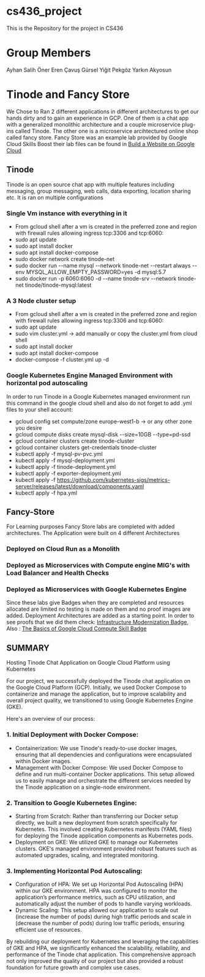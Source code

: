 # cs436_project
This is the Repository for the project in CS436
# Group Members 
  Ayhan Salih Öner
  Eren Çavuş
  Gürsel Yiğit Pekgöz
  Yarkın Akyosun

# Tinode and Fancy Store 
We Chose to Ran 2 different applications in different architectures to get our hands dirty and to gain an experience in GCP.
One of them is a chat app with a generalized monolithic architecture and a couple microservice plug-ins called Tinode.
The other one is a microservice arcihtectured online shop called fancy store. Fancy Store was an example lab provided by Google Cloud Skills Boost their lab files can be found in [Build a Website on Google Cloud](https://www.cloudskillsboost.google/course_templates/638)


## Tinode
Tinode is an open source chat app with multiple features including messaging, group messaging, web calls, data exporting, location sharing etc.
It is ran on multiple configurations

### Single Vm instance with everything in it
- From gcloud shell after a vm is created in the preferred zone and region with firewall rules allowing ingress tcp:3306 and tcp:6060:
- sudo apt update
- sudo apt install docker
- sudo apt install docker-compose
- sudo docker network create tinode-net
- sudo docker run --name mysql --network tinode-net --restart always --env MYSQL_ALLOW_EMPTY_PASSWORD=yes -d mysql:5.7
- sudo docker run -p 6060:6060 -d --name tinode-srv --network tinode-net tinode/tinode-mysql:latest

### A 3 Node cluster setup
- From gcloud shell after a vm is created in the preferred zone and region with firewall rules allowing ingress tcp:3306 and tcp:6060:
- sudo apt update
- sudo vim cluster.yml -> add manually or copy the cluster.yml from cloud shell
- sudo apt install docker
- sudo apt install docker-compose
- docker-compose -f cluster.yml up -d

### Google Kubernetes Engine Managed Environment with horizontal pod autoscaling

In order to run Tinode in a Google Kubernetes managed environment run this command in the google cloud shell and also do not forget to add .yml files to your shell account:

- gcloud config set compute/zone europe-west1-b  -> or any other zone you desire
- gcloud compute disks create mysql-disk --size=10GB --type=pd-ssd
- gcloud container clusters create tinode-cluster
- gcloud container clusters get-credentials tinode-cluster
- kubectl apply -f mysql-pv-pvc.yml
- kubectl apply -f mysql-deployment.yml
- kubectl apply -f tinode-deployment.yml
- kubectl apply -f exporter-deployment.yml
- kubectl apply -f https://github.com/kubernetes-sigs/metrics-server/releases/latest/download/components.yaml
- kubectl apply -f hpa.yml

## Fancy-Store
For Learning purposes Fancy Store labs are completed with added architectures. The Application were built on 4 different Architectures

### Deployed on Cloud Run as a Monolith

### Deployed as Microservices with Compute engine MIG's with Load Balancer and Health Checks

### Deployed as Microservices with Google Kubernetes Engine 

Since these labs give Badges when they are completed and resources allocated are limited no testing is made on them and no proof images are added. Deployment Architectures are added as a starting point. In order to see proofs that we did them check: [Infrastructure Modernization Badge](https://www.credly.com/badges/c422b6ea-c22f-44cf-b9ba-b91758a21e2d/public_url), Also : [The Basics of Google Cloud Compute Skill Badge](https://www.credly.com/badges/c67da24a-c8fa-4a05-a076-669d2ed5efb3/public_url)

## SUMMARY

Hosting Tinode Chat Application on Google Cloud Platform using Kubernetes

For our project, we successfully deployed the Tinode chat application on the Google Cloud Platform (GCP). Initially, we used Docker Compose to containerize and manage the application, but to improve scalability and overall project quality, we transitioned to using Google Kubernetes Engine (GKE).

Here's an overview of our process:

### 1. Initial Deployment with Docker Compose:

- Containerization: We use Tinode's ready-to-use docker images, ensuring that all dependencies and configurations were encapsulated within Docker images.
- Management with Docker Compose: We used Docker Compose to define and run multi-container Docker applications. This setup allowed us to easily manage and orchestrate the different services needed by the Tinode application on a single-node environment.

### 2. Transition to Google Kubernetes Engine:
   
- Starting from Scratch: Rather than transferring our Docker setup directly, we built a new deployment from scratch specifically for Kubernetes. This involved creating Kubernetes manifests (YAML files) for deploying the Tinode application components as Kubernetes pods.
- Deployment on GKE: We utilized GKE to manage our Kubernetes clusters. GKE's managed environment provided robust features such as automated upgrades, scaling, and integrated monitoring.

### 3. Implementing Horizontal Pod Autoscaling:
   
- Configuration of HPA: We set up Horizontal Pod Autoscaling (HPA) within our GKE environment. HPA was configured to monitor the application’s performance metrics, such as CPU utilization, and automatically adjust the number of pods to handle varying workloads.
- Dynamic Scaling: This setup allowed our application to scale out (increase the number of pods) during high traffic periods and scale in (decrease the number of pods) during low traffic periods, ensuring efficient use of resources.

By rebuilding our deployment for Kubernetes and leveraging the capabilities of GKE and HPA, we significantly enhanced the scalability, reliability, and performance of the Tinode chat application. This comprehensive approach not only improved the quality of our project but also provided a robust foundation for future growth and complex use cases.
